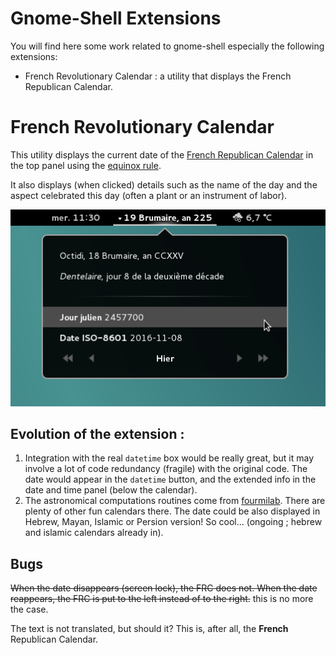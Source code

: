 # Gnome-Shell Extensions

You will find here some work related to gnome-shell especially the following extensions:

 * French Revolutionary Calendar : a utility that displays the French Republican Calendar.



# French Revolutionary Calendar

This utility displays the current date of the [French Republican Calendar](http://en.wikipedia.org/wiki/French_Republican_Calendar) in the top panel using the [equinox rule](http://en.wikipedia.org/wiki/French_Republican_Calendar#Converting_from_the_Gregorian_Calendar).

It also displays (when clicked) details such as the name of the day and the aspect celebrated this day (often a plant or an instrument of labor).

![Version 8 in action](FRC@jcdubacq.dubacq.fr/screenshot.png?raw=true "Version 8 in action")


## Evolution of the extension :

 1. Integration with the real `datetime` box would be really great, but it may involve a lot of code redundancy (fragile) with the original code. The date would appear in the `datetime` button, and the extended info in the date and time panel (below the calendar).
 2. The astronomical computations routines come from [fourmilab](https://www.fourmilab.ch/documents/calendar/). There are plenty of other fun calendars there. The date could be also displayed in Hebrew, Mayan, Islamic or Persion version! So cool... (ongoing ; hebrew and islamic calendars already in).

## Bugs

~~When the date disappears (screen lock), the FRC does not. When the date reappears, the FRC is put to the left instead of to the right.~~ this is no more the case.

The text is not translated, but should it? This is, after all, the **French** Republican Calendar.